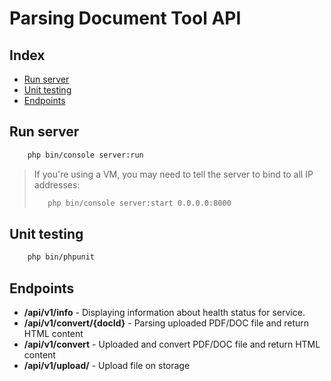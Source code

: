 # Parsing Document Tool API

## Index
* [Run server](#run-server)
* [Unit testing](#unit-testing)
* [Endpoints](#endpoints)

## Run server
```bash 
    php bin/console server:run 
```

> If you're using a VM, you may need to tell the server to bind to all IP addresses:
>
> ```bash 
>    php bin/console server:start 0.0.0.0:8000 
> ```

## Unit testing

```bash 
    php bin/phpunit 
```

## Endpoints
* **/api/v1/info** - Displaying information about health status for service.
* **/api/v1/convert/{docId}** - Parsing uploaded PDF/DOC file and return HTML content
* **/api/v1/convert** - Uploaded and convert PDF/DOC file and return HTML content
* **/api/v1/upload/** - Upload file on storage